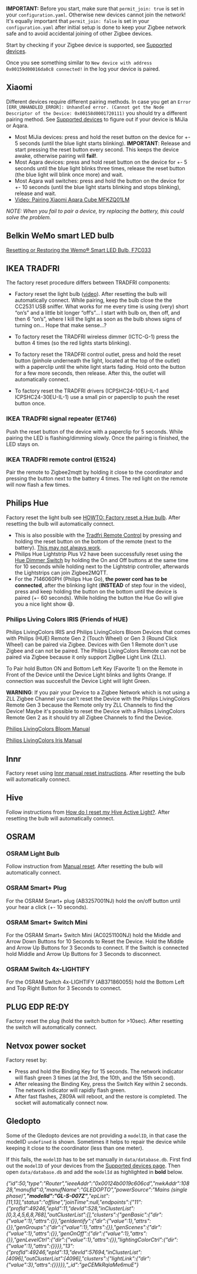 **IMPORTANT:** Before you start, make sure that `permit_join: true` is set in your `configuration.yaml`. Otherwise new devices cannot join the network!
It's equally important that `permit_join: false` is set in your `configuration.yaml` after initial setup is done to keep your Zigbee network safe and to avoid accidental joining of other Zigbee devices.

Start by checking if your Zigbee device is supported, see  [Supported devices](../information/supported_devices.md).

Once you see something similar to `New device with address 0x00159d00016da0c8 connected!` in the log your device is paired.

## Xiaomi
Different devices require different pairing methods. In case you get an `Error [ERR_UNHANDLED_ERROR]: Unhandled error. (Cannot get the Node Descriptor of the Device: 0x00158d0001720111)` you should try a different pairing method. See [Supported devices](../information/supported_devices.md) to figure out if your device is MiJia or Aqara.
* Most MiJia devices: press and hold the reset button on the device for +- 5 seconds (until the blue light starts blinking). **IMPORTANT**: Release and start pressing the reset button every second. This keeps the device awake, otherwise pairing will **fail!**.
* Most Aqara devices: press and hold reset button on the device for +- 5 seconds until the blue light blinks three times, release the reset button (the blue light will blink once more) and wait.
* Most Aqara wall switches: press and hold the button on the device for +- 10 seconds (until the blue light starts blinking and stops blinking), release and wait.
* [Video: Pairing Xiaomi Aqara Cube MFKZQ01LM](https://www.youtube.com/watch?v=uhMrcIAdGxg&feature=youtu.be)

*NOTE: When you fail to pair a device, try replacing the battery, this could solve the problem.*

## Belkin WeMo smart LED bulb
[Resetting or Restoring the Wemo® Smart LED Bulb, F7C033](http://www.belkin.com/us/support-article?articleNum=116178)

## IKEA TRADFRI
The factory reset procedure differs between TRADFRI components:

* Factory reset the light bulb ([video](https://www.youtube.com/watch?v=npxOrPxVfe0)). After resetting the bulb will automatically connect. While pairing, keep the bulb close the the CC2531 USB sniffer.
What works for me every time is using (very) short “on’s” and a little bit longer “off’s”…
I start with bulb on, then off, and then 6 “on’s”, where I kill the light as soon as the bulb shows signs of turning on… Hope that make sense…?

* To factory reset the TRADFRI wireless dimmer (ICTC-G-1) press the button 4 times (so the red lights starts blinking).

* To factory reset the TRADFRI control outlet, press and hold the reset button (pinhole underneath the light, located at the top of the outlet) with a paperclip until the white light starts fading. Hold onto the button for a few more seconds, then release. After this, the outlet will automatically connect.

* To factory reset the TRADFRI drivers (ICPSHC24-10EU-IL-1 and ICPSHC24-30EU-IL-1) use a small pin or paperclip to push the reset button once.

### IKEA TRADFRI signal repeater (E1746)
Push the reset button of the device with a paperclip for 5 seconds. While pairing the LED is flashing/dimming slowly. Once the pairing is finished, the LED stays on.

### IKEA TRADFRI remote control (E1524)
Pair the remote to Zigbee2mqtt by holding it close to the coordinator and pressing the button next to the battery 4 times. The red light on the remote will now flash a few times.

## Philips Hue
Factory reset the light bulb see [HOWTO: Factory reset a Hue bulb](https://www.youtube.com/watch?v=qvlEAELiJKs). After resetting the bulb will automatically connect.

* This is also possible with the [Tradfri Remote Control](https://www.ikea.com/us/en/images/products/tradfri-remote-control__0489469_PE623665_S4.JPG) by pressing and holding the reset button on the bottom of the remote (next to the battery). [This may not always work](https://github.com/Koenkk/zigbee2mqtt/issues/296#issuecomment-416923751).
* Philips Hue Lightstrip Plus V2 have been successfully reset using the [Hue Dimmer Switch](https://www2.meethue.com/en-us/support/dimmer-switch) by holding the On and Off buttons at the same time for 10 seconds while holding next to the Lightstrip controller, afterwards the Lightstrips can join Zigbee2MQTT.
* For the 7146060PH (Philips Hue Go), **the power cord has to be connected**, after the blinking light (**INSTEAD** of step four in the video), press and keep holding the button on the bottom until the device is paired (+- 60 seconds). While holding the button the Hue Go will give you a nice light show :smile:.

### Philips Living Colors IRIS (Friends of HUE)
Philips LivingColors IRIS and Philips LivingColors Bloom Devices that comes with Philips (HUE) Remote Gen 2 (Touch Wheel) or Gen 3 (Round Click Wheel) can be paired via Zigbee. Devices with Gen 1 Remote don't use Zigbee and can not be paired.
The Philips LivingColors Remote can not be paired via Zigbee because it only support ZigBee Light Link (ZLL).

To Pair hold Button ON and Bottom Left Key (Favorite 1) on the Remote in Front of the Device until the Device Light blinks and lights Orange. If connection was succesfull the Device Light will light Green.

**WARNING**: If you pair your Device to a Zigbee Network which is not using a ZLL Zigbee Channel you can't reset the Device with the Philips LivingColors Remote Gen 3 because the Remote only try ZLL Channels to find the Device! Maybe it's possible to reset the Device with a Philips LivingColors Remote Gen 2 as it should try all Zigbee Channels to find the Device.

[Philips LivingColors Bloom Manual](https://www.download.p4c.philips.com/files/7/7099760pu/7099760pu_dfu_eng.pdf)

[Philips LivingColors Iris Manual](https://www.download.p4c.philips.com/files/7/7099930ph/7099930ph_dfu_eng.pdf)

## Innr
Factory reset using [Innr manual reset instructions](https://www.youtube.com/watch?v=4zkpZSv84H4). After resetting the bulb will automatically connect.

## Hive
Follow instructions from [How do I reset my Hive Active Light?](https://www.hivehome.com/ca/support/Help_installing_Hive/HIH_Hive_Active_Light/How-do-I-reset-my-Hive-Active-Light). After resetting the bulb will automatically connect.

## OSRAM
### OSRAM Light Bulb
Follow instruction from [Manual reset](http://belkin.force.com/Articles/articles/en_US/Troubleshooting_and_Tutorials/Resetting-the-OSRAM-LIGHTIFY-Tunable-White-60-Bulb#a). After resetting the bulb will automatically connect.
### OSRAM Smart+ Plug
For the OSRAM Smart+ plug (AB3257001NJ) hold the on/off button until your hear a click (+- 10 seconds).
### OSRAM Smart+ Switch Mini
For the OSRAM Smart+ Switch Mini (AC0251100NJ) hold the Middle and Arrow Down Buttons for 10 Seconds to Reset the Device. Hold the Middle and Arrow Up Buttons for 3 Seconds to connect. If the Switch is connected hold Middle and Arrow Up Buttons for 3 Seconds to disconnect.
### OSRAM Switch 4x-LIGHTIFY
For the OSRAM Switch 4x-LIGHTIFY (AB371860055) hold the Bottom Left and Top Right Button for 3 Seconds to connect.

## PLUG EDP RE:DY
Factory reset the plug (hold the switch button for >10sec). After resetting the switch will automatically connect.

## Netvox power socket
Factory reset by:
- Press and hold the Binding Key for 15 seconds. The network indicator will flash green 3 times
(at the 3rd, the 10th, and the 15th second).
- After releasing the Binding Key, press the Switch Key within 2 seconds. The network indicator
will rapidly flash green.
- After fast flashes, Z809A will reboot, and the restore is completed. The socket will automatically connect now.

## Gledopto
Some of the Gledopto devices are not providing a `modelID`, in that case the modelID `undefined` is shown. Sometimes it helps to repair the device while keeping it close to the coordinator (less than one meter).

If this fails, the `modelID` has to be set manually in `data/database.db`. First find out the `modelID` of your devices from the [Supported devices page](../information/supported_devices.md). Then open `data/database.db` and add the `modelId` as highlighted in **bold** below.

*{"id":50,"type":"Router","ieeeAddr":"0x00124b0019c606cd","nwkAddr":10828,"manufId":0,"manufName":"GLEDOPTO","powerSource":"Mains (single phase)",**"modelId":"GL-S-007Z"**,"epList":[11,13],"status":"offline","joinTime":null,"endpoints":{"11":{"profId":49246,"epId":11,"devId":528,"inClusterList":[0,3,4,5,6,8,768],"outClusterList":[],"clusters":{"genBasic":{"dir":{"value":1},"attrs":{}},"genIdentify":{"dir":{"value":1},"attrs":{}},"genGroups":{"dir":{"value":1},"attrs":{}},"genScenes":{"dir":{"value":1},"attrs":{}},"genOnOff":{"dir":{"value":1},"attrs":{}},"genLevelCtrl":{"dir":{"value":1},"attrs":{}},"lightingColorCtrl":{"dir":{"value":1},"attrs":{}}}},"13":{"profId":49246,"epId":13,"devId":57694,"inClusterList":[4096],"outClusterList":[4096],"clusters":{"lightLink":{"dir":{"value":3},"attrs":{}}}}},"_id":"geCEMkRqlaMe6muE"}*
